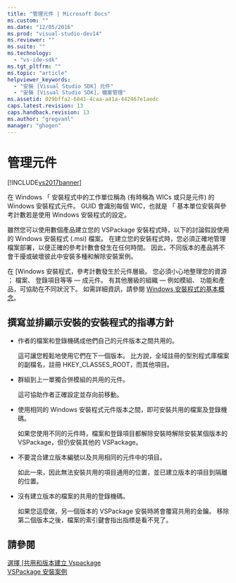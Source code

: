 ```yaml
---
title: "管理元件 | Microsoft Docs"
ms.custom: ""
ms.date: "12/05/2016"
ms.prod: "visual-studio-dev14"
ms.reviewer: ""
ms.suite: ""
ms.technology: 
  - "vs-ide-sdk"
ms.tgt_pltfrm: ""
ms.topic: "article"
helpviewer_keywords: 
  - "安裝 [Visual Studio SDK] 元件"
  - "安裝 [Visual Studio SDK]，檔案管理"
ms.assetid: 029bffa2-6841-4caa-a41a-442467e1aedc
caps.latest.revision: 13
caps.handback.revision: 13
ms.author: "gregvanl"
manager: "ghogen"
---
```

# 管理元件
[!INCLUDE[vs2017banner](../../code-quality/includes/vs2017banner.md)]

在 Windows 「 安裝程式中的工作單位稱為 \(有時稱為 WICs 或只是元件\) 的 Windows 安裝程式元件。  GUID 會識別每個 WIC，也就是 「 基本單位安裝與參考計數若是使用 Windows 安裝程式的設定。  
  
 雖然您可以使用數個產品建立您的 VSPackage 安裝程式時，以下的討論假設使用的 Windows 安裝程式 \(.msi\) 檔案。  在建立您的安裝程式時，您必須正確地管理檔案部署，以便正確的參考計數會發生在任何時間。  因此，不同版本的產品將不會干擾或破壞彼此中安裝多種和解除安裝案例。  
  
 在 \[Windows 安裝程式，參考計數發生於元件層級。  您必須小心地整理您的資源 ； 檔案、 登錄項目等等 — 成元件。  有其他層級的組織 — 例如模組、 功能和產品，可協助在不同狀況下。  如需詳細資訊，請參閱 [Windows 安裝程式的基本概念](../../extensibility/internals/windows-installer-basics.md)。  
  
## 撰寫並排顯示安裝的安裝程式的指導方針  
  
-   作者的檔案和登錄機碼成他們自己的元件版本之間共用的。  
  
     這可讓您輕鬆地使用它們在下一個版本。  比方說，全域註冊的型別程式庫檔案的副檔名，註冊 HKEY\_CLASSES\_ROOT，而其他項目。  
  
-   群組到上一單獨合併模組的共用的元件。  
  
     這可協助作者正確設定並存向前移動。  
  
-   使用相同的 Windows 安裝程式元件版本之間，即可安裝共用的檔案及登錄機碼。  
  
     如果您使用不同的元件時，檔案和登錄項目都解除安裝時解除安裝某個版本的 VSPackage，但仍安裝其他的 VSPackage。  
  
-   不要混合建立版本編號以及共用相同的元件中的項目。  
  
     如此一來，因此無法安裝共用的項目通用的位置，並已建立版本的項目到隔離的位置。  
  
-   沒有建立版本的檔案的共用的登錄機碼。  
  
     如果您這麼做，另一個版本的 VSPackage 安裝時將會覆寫共用的金鑰。  移除第二個版本之後，檔案的索引鍵會指出指標是看不見了。  
  
## 請參閱  
 [選擇 \[共用和版本建立 Vspackage](../../extensibility/choosing-between-shared-and-versioned-vspackages.md)   
 [VSPackage 安裝案例](../../extensibility/internals/vspackage-setup-scenarios.md)